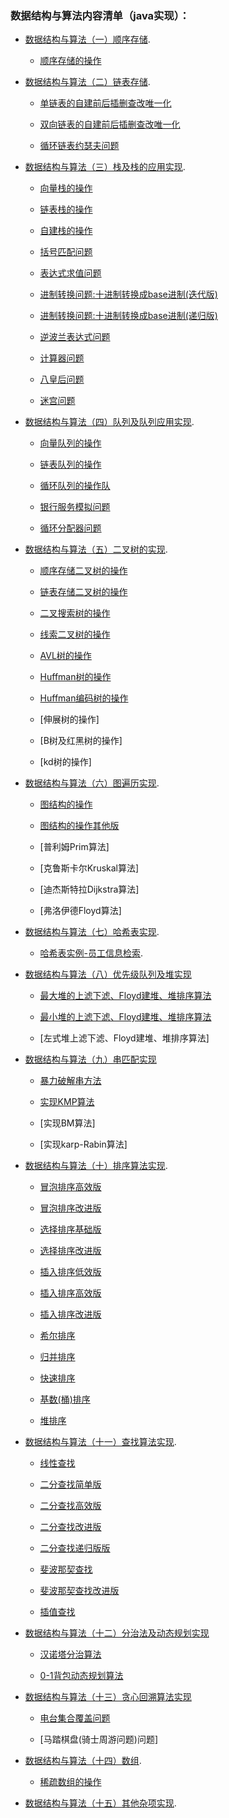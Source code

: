 ### 数据结构与算法内容清单（java实现）：
* [数据结构与算法（一）顺序存储](https://github.com/NigelWJW/Algorithm/tree/master/Code/src/SeqVector).

    + [顺序存储的操作](https://github.com/NigelWJW/Algorithm/blob/master/Code/src/SeqVector/Vector.java)
    
* [数据结构与算法（二）链表存储](https://github.com/NigelWJW/Algorithm/tree/master/Code/src/SeqList).

    + [单链表的自建前后插删查改唯一化](https://github.com/NigelWJW/Algorithm/blob/master/Code/src/SeqList/List.java)
    
    + [双向链表的自建前后插删查改唯一化](https://github.com/NigelWJW/Algorithm/blob/master/Code/src/SeqList/LinkedList.java)
    
    + [循环链表约瑟夫问题](https://github.com/NigelWJW/Algorithm/blob/master/Code/src/SeqList/LoopList.java)
     
* [数据结构与算法（三）栈及栈的应用实现](https://github.com/NigelWJW/Algorithm/blob/master/Code/src/Stack).

    + [向量栈的操作](https://github.com/NigelWJW/Algorithm/blob/master/Code/src/Stack/SeqStack.java)
    
    + [链表栈的操作](https://github.com/NigelWJW/Algorithm/blob/master/Code/src/Stack/ListStack.java)
    
    + [自建栈的操作](https://github.com/NigelWJW/Algorithm/blob/master/Code/src/Stack/LinkedListStack.java)
    
    + [括号匹配问题](https://github.com/NigelWJW/Algorithm/blob/master/Code/src/Stack/ExpStackMatching.java)
    
    + [表达式求值问题](https://github.com/NigelWJW/Algorithm/blob/master/Code/src/Stack/EvaluateExpression.java)
    
    + [进制转换问题:十进制转换成base进制(迭代版)](https://github.com/NigelWJW/Algorithm/blob/master/Code/src/Stack/Convert.java)
    
    + [进制转换问题:十进制转换成base进制(递归版)](https://github.com/NigelWJW/Algorithm/blob/master/Code/src/Stack/Convert2.java)
    
    + [逆波兰表达式问题](https://github.com/NigelWJW/Algorithm/blob/master/Code/src/Stack/PolandNotation.java)
    
    + [计算器问题](https://github.com/NigelWJW/Algorithm/blob/master/Code/src/Stack/Calculator.java)
    
    + [八皇后问题](https://github.com/NigelWJW/Algorithm/blob/master/Code/src/Recursion/Queen.java)
    
    + [迷宫问题](https://github.com/NigelWJW/Algorithm/blob/master/Code/src/Recursion/Maze.java)
    
* [数据结构与算法（四）队列及队列应用实现](https://github.com/NigelWJW/Algorithm/tree/master/Code/src/Queue).

    + [向量队列的操作](https://github.com/NigelWJW/Algorithm/blob/master/Code/src/Queue/SeqQueue.java)
    
    + [链表队列的操作](https://github.com/NigelWJW/Algorithm/blob/master/Code/src/Queue/LinkedQueue.java)
    
    + [循环队列的操作队](https://github.com/NigelWJW/Algorithm/blob/master/Code/src/Queue/LoopSeqQueue.java)
    
    + [银行服务模拟问题](https://github.com/NigelWJW/Algorithm/blob/master/Code/src/Queue/BankArrayQueue.java)
    
    + [循环分配器问题](https://github.com/NigelWJW/Algorithm/blob/master/Code/src/Queue/LoopAllocation.java)
        
* [数据结构与算法（五）二叉树的实现](https://github.com/NigelWJW/Algorithm/tree/master/Code/src/SeqVector).

    + [顺序存储二叉树的操作](https://github.com/NigelWJW/Algorithm/blob/master/Code/src/Tree/SeqBinaryTree.java)

    + [链表存储二叉树的操作](https://github.com/NigelWJW/Algorithm/blob/master/Code/src/Tree/LinkedListBinaryTree.java)
    
    + [二叉搜索树的操作](https://github.com/NigelWJW/Algorithm/blob/master/Code/src/Tree/BinarySearchTree.java)

    + [线索二叉树的操作](https://github.com/NigelWJW/Algorithm/blob/master/Code/src/Tree/ThreadTree.java)
       
    + [AVL树的操作](https://github.com/NigelWJW/Algorithm/blob/master/Code/src/Tree/AVLTree.java)

    + [Huffman树的操作](https://github.com/NigelWJW/Algorithm/blob/master/Code/src/Tree/HuffmanTree.java)
    
    + [Huffman编码树的操作](https://github.com/NigelWJW/Algorithm/blob/master/Code/src/Tree/HuffmanCode.java)
    
    + [伸展树的操作]
        
    + [B树及红黑树的操作]
            
    + [kd树的操作]
    
* [数据结构与算法（六）图遍历实现](https://github.com/NigelWJW/Algorithm/tree/master/Code/src/Graph).

    + [图结构的操作](https://github.com/NigelWJW/Algorithm/blob/master/Code/src/Graph/GraphSearch.java)
    
    + [图结构的操作其他版](https://github.com/NigelWJW/Algorithm/blob/master/Code/src/Graph/Graph.java)
    
    + [普利姆Prim算法]
       
    + [克鲁斯卡尔Kruskal算法]
    
    + [迪杰斯特拉Dijkstra算法]
    
    + [弗洛伊德Floyd算法]

* [数据结构与算法（七）哈希表实现](https://github.com/NigelWJW/Algorithm/tree/master/Code/src/HashTable).

    + [哈希表实例-员工信息检索](https://github.com/NigelWJW/Algorithm/tree/master/Code/src/HashTable/HashTable).
    
* [数据结构与算法（八）优先级队列及堆实现](https://github.com/NigelWJW/Algorithm/blob/master/Code/src/Heap)

    + [最大堆的上滤下滤、Floyd建堆、堆排序算法](https://github.com/NigelWJW/Algorithm/blob/master/Code/src/Heap/MaxHeap.java)
    
    + [最小堆的上滤下滤、Floyd建堆、堆排序算法](https://github.com/NigelWJW/Algorithm/blob/master/Code/src/Heap/MinHeap.java)
    
    + [左式堆上滤下滤、Floyd建堆、堆排序算法]

* [数据结构与算法（九）串匹配实现](https://github.com/NigelWJW/Algorithm/blob/master/Code/src/String)

    + [暴力破解串方法](https://github.com/NigelWJW/Algorithm/blob/master/Code/src/String/ViolenceMatch.java)
    
    + [实现KMP算法](https://github.com/NigelWJW/Algorithm/blob/master/Code/src/String/KMP.java)
   
    + [实现BM算法]
    
    + [实现karp-Rabin算法]
    
* [数据结构与算法（十）排序算法实现](https://github.com/NigelWJW/Algorithm/tree/master/Code/src/Sort).

    + [冒泡排序高效版](https://github.com/NigelWJW/Algorithm/blob/master/Code/src/Sort/BubbleSort.java	)
    
    + [冒泡排序改进版](https://github.com/NigelWJW/Algorithm/blob/master/Code/src/Sort/BubbleSort2.java)
    
    + [选择排序基础版](https://github.com/NigelWJW/Algorithm/blob/master/Code/src/Sort/SelectSort.java)  
          
    + [选择排序改进版](https://github.com/NigelWJW/Algorithm/blob/master/Code/src/Sort/SelectSort2.java)
    
    + [插入排序低效版](https://github.com/NigelWJW/Algorithm/blob/master/Code/src/Sort/InsertSort.java)
        
    + [插入排序高效版](https://github.com/NigelWJW/Algorithm/blob/master/Code/src/Sort/InsertSort2.java)
    
    + [插入排序改进版](https://github.com/NigelWJW/Algorithm/blob/master/Code/src/Sort/InsertSort3.java)
    
    + [希尔排序](https://github.com/NigelWJW/Algorithm/blob/master/Code/src/Sort/ShellSort.java)            
                   
    + [归并排序](https://github.com/NigelWJW/Algorithm/blob/master/Code/src/Sort/MergeSort.java)
    
    + [快速排序](https://github.com/NigelWJW/Algorithm/blob/master/Code/src/Sort/QuickSort.java)
    
    + [基数(桶)排序](https://github.com/NigelWJW/Algorithm/blob/master/Code/src/Sort/RadixSort.java)    
    
    + [堆排序](https://github.com/NigelWJW/Algorithm/blob/master/Code/src/Sort/HeapSort.java)    

* [数据结构与算法（十一）查找算法实现](https://github.com/NigelWJW/Algorithm/tree/master/Code/src/Search).

    + [线性查找](https://github.com/NigelWJW/Algorithm/blob/master/Code/src/Search/SeqSearch.java)

    + [二分查找简单版](https://github.com/NigelWJW/Algorithm/blob/master/Code/src/Search/binSeach.java)
    
    + [二分查找高效版](https://github.com/NigelWJW/Algorithm/blob/master/Code/src/Search/binSeach2.java)
    
    + [二分查找改进版](https://github.com/NigelWJW/Algorithm/blob/master/Code/src/Search/binSeach3.java)
    
    + [二分查找递归版版](https://github.com/NigelWJW/Algorithm/blob/master/Code/src/Search/BinarySearch.java)   
     
    + [斐波那契查找](https://github.com/NigelWJW/Algorithm/blob/master/Code/src/Search/fibSearch.java)
    
    + [斐波那契查找改进版](https://github.com/NigelWJW/Algorithm/blob/master/Code/src/Search/FibonacciSearch.java)
        
    + [插值查找](https://github.com/NigelWJW/Algorithm/blob/master/Code/src/Search/InsertValueSearch.java)

* [数据结构与算法（十二）分治法及动态规划实现](https://github.com/NigelWJW/Algorithm/blob/master/Code/src/Divide)

    + [汉诺塔分治算法](https://github.com/NigelWJW/Algorithm/blob/master/Code/src/Divide/Hanoi.java)
    
    + [0-1背包动态规划算法](https://github.com/NigelWJW/Algorithm/blob/master/Code/src/Divide/KnapsackProblem.java)

* [数据结构与算法（十三）贪心回溯算法实现](https://github.com/NigelWJW/Algorithm/blob/master/Code/src/Greedy)

    + [电台集合覆盖问题](https://github.com/NigelWJW/Algorithm/blob/master/Code/src/Greedy/GreedyAlgorithm.java)
    
    + [马踏棋盘(骑士周游问题)问题]
    
* [数据结构与算法（十四）数组](https://github.com/NigelWJW/Algorithm/tree/master/Code/src/Array).

    + [稀疏数组的操作](https://github.com/NigelWJW/Algorithm/blob/master/Code/src/Array/SparseArray.java)
 
* [数据结构与算法（十五）其他杂项实现](https://github.com/NigelWJW/Algorithm/tree/master/Code/src/Introduction).







 

